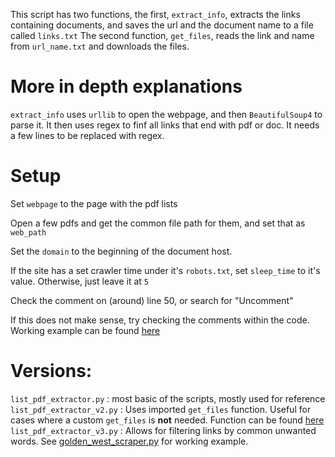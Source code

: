 This script has two functions, the first, `extract_info`, extracts the links containing documents, and saves the url and the document name to a file called `links.txt`
The second function, `get_files`, reads the link and name from `url_name.txt` and downloads the files.  

# More in depth explanations
 `extract_info` uses `urllib` to open the webpage, and then `BeautifulSoup4` to parse it. It then uses regex to finf all links that end with pdf or doc. It needs a few lines to be replaced with regex.

# Setup
 Set `webpage` to the page with the pdf lists


 Open a few pdfs and get the common file path for them, and set that as `web_path`


 Set the `domain` to the beginning of the document host.


 If the site has a set crawler time under it's `robots.txt`, set `sleep_time` to it's value. Otherwise, just leave it at `5`

 Check the comment on (around) line 50, or search for "Uncomment"

If this does not make sense, try checking the comments within the code.
 Working example can be found [here](https://github.com/CaptainStabs/Scrapers/blob/master/USA/CA/alameda/alameda_scraper.py)

# Versions:
`list_pdf_extractor.py` : most basic of the scripts, mostly used for reference
`list_pdf_extractor_v2.py` : Uses imported `get_files` function. Useful for cases where a custom `get_files` is **not** needed. Function can be found [here](https://github.com/CaptainStabs/Scrapers/blob/master/common/bs_scrapers/get_files.py)
`list_pdf_extractor_v3.py` : Allows for filtering links by common unwanted words. See [golden_west_scraper.py](https://github.com/CaptainStabs/Scrapers/blob/master/USA/CA/golden_west_college/golden_west_scraper.py) for working example.

